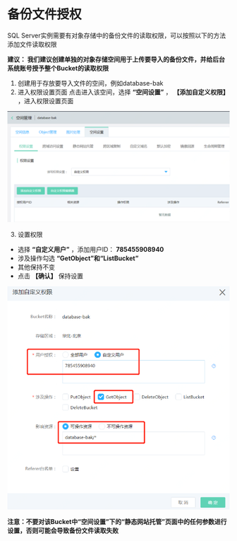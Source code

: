 # 备份文件授权

SQL Server实例需要有对象存储中的备份文件的读取权限，可以按照以下的方法添加文件读取权限

**建议： 我们建议创建单独的对象存储空间用于上传要导入的备份文件，并给后台系统账号授予整个Bucket的读取权限**

1. 创建用于存放要导入文件的空间，例如database-bak
2. 进入权限设置页面
点击进入该空间，选择 **“空间设置”** ， **【添加自定义权限】** ，进入权限设置页面

![权限设置1](../../../../../../image/RDS/Grant-File-Privilege-1.png)

3. 设置权限
- 选择 **“自定义用户”** ，添加用户ID： **785455908940**
- 涉及操作勾选 **“GetObject”**和**“ListBucket”**
- 其他保持不变
- 点击 **【确认】** 保持设置

![权限设置2](../../../../../../image/RDS/Grant-File-Privilege-2.png)

**注意：不要对该Bucket中“空间设置”下的“静态网站托管”页面中的任何参数进行设置，否则可能会导致备份文件读取失败**
